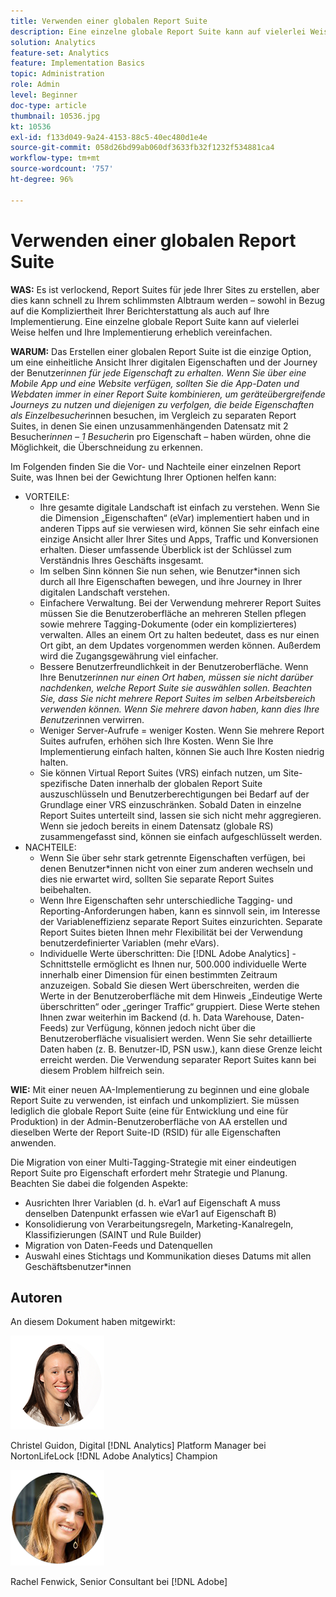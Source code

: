 ```yaml
---
title: Verwenden einer globalen Report Suite
description: Eine einzelne globale Report Suite kann auf vielerlei Weise helfen und Ihre Implementierung erheblich vereinfachen.
solution: Analytics
feature-set: Analytics
feature: Implementation Basics
topic: Administration
role: Admin
level: Beginner
doc-type: article
thumbnail: 10536.jpg
kt: 10536
exl-id: f133d049-9a24-4153-88c5-40ec480d1e4e
source-git-commit: 058d26bd99ab060df3633fb32f1232f534881ca4
workflow-type: tm+mt
source-wordcount: '757'
ht-degree: 96%

---
```


# Verwenden einer globalen Report Suite

**WAS:** Es ist verlockend, Report Suites für jede Ihrer Sites zu erstellen, aber dies kann schnell zu Ihrem schlimmsten Albtraum werden – sowohl in Bezug auf die Kompliziertheit Ihrer Berichterstattung als auch auf Ihre Implementierung. Eine einzelne globale Report Suite kann auf vielerlei Weise helfen und Ihre Implementierung erheblich vereinfachen.

**WARUM:** Das Erstellen einer globalen Report Suite ist die einzige Option, um eine einheitliche Ansicht Ihrer digitalen Eigenschaften und der Journey der Benutzer*innen für jede Eigenschaft zu erhalten. Wenn Sie über eine Mobile App und eine Website verfügen, sollten Sie die App-Daten und Webdaten immer in einer Report Suite kombinieren, um geräteübergreifende Journeys zu nutzen und diejenigen zu verfolgen, die beide Eigenschaften als Einzelbesucher*innen besuchen, im Vergleich zu separaten Report Suites, in denen Sie einen unzusammenhängenden Datensatz mit 2 Besucher*innen – 1 Besucher*in pro Eigenschaft – haben würden, ohne die Möglichkeit, die Überschneidung zu erkennen.

Im Folgenden finden Sie die Vor- und Nachteile einer einzelnen Report Suite, was Ihnen bei der Gewichtung Ihrer Optionen helfen kann:

* VORTEILE:
   * Ihre gesamte digitale Landschaft ist einfach zu verstehen. Wenn Sie die Dimension „Eigenschaften“ (eVar) implementiert haben und in anderen Tipps auf sie verwiesen wird, können Sie sehr einfach eine einzige Ansicht aller Ihrer Sites und Apps, Traffic und Konversionen erhalten. Dieser umfassende Überblick ist der Schlüssel zum Verständnis Ihres Geschäfts insgesamt.
   * Im selben Sinn können Sie nun sehen, wie Benutzer*innen sich durch all Ihre Eigenschaften bewegen, und ihre Journey in Ihrer digitalen Landschaft verstehen.
   * Einfachere Verwaltung. Bei der Verwendung mehrerer Report Suites müssen Sie die Benutzeroberfläche an mehreren Stellen pflegen sowie mehrere Tagging-Dokumente (oder ein komplizierteres) verwalten. Alles an einem Ort zu halten bedeutet, dass es nur einen Ort gibt, an dem Updates vorgenommen werden können. Außerdem wird die Zugangsgewährung viel einfacher.
   * Bessere Benutzerfreundlichkeit in der Benutzeroberfläche. Wenn Ihre Benutzer*innen nur einen Ort haben, müssen sie nicht darüber nachdenken, welche Report Suite sie auswählen sollen. Beachten Sie, dass Sie nicht mehrere Report Suites im selben Arbeitsbereich verwenden können. Wenn Sie mehrere davon haben, kann dies Ihre Benutzer*innen verwirren.
   * Weniger Server-Aufrufe = weniger Kosten. Wenn Sie mehrere Report Suites aufrufen, erhöhen sich Ihre Kosten. Wenn Sie Ihre Implementierung einfach halten, können Sie auch Ihre Kosten niedrig halten.
   * Sie können Virtual Report Suites (VRS) einfach nutzen, um Site-spezifische Daten innerhalb der globalen Report Suite auszuschlüsseln und Benutzerberechtigungen bei Bedarf auf der Grundlage einer VRS einzuschränken. Sobald Daten in einzelne Report Suites unterteilt sind, lassen sie sich nicht mehr aggregieren. Wenn sie jedoch bereits in einem Datensatz (globale RS) zusammengefasst sind, können sie einfach aufgeschlüsselt werden.
* NACHTEILE:
   * Wenn Sie über sehr stark getrennte Eigenschaften verfügen, bei denen Benutzer*innen nicht von einer zum anderen wechseln und dies nie erwartet wird, sollten Sie separate Report Suites beibehalten.
   * Wenn Ihre Eigenschaften sehr unterschiedliche Tagging- und Reporting-Anforderungen haben, kann es sinnvoll sein, im Interesse der Variableneffizienz separate Report Suites einzurichten. Separate Report Suites bieten Ihnen mehr Flexibilität bei der Verwendung benutzerdefinierter Variablen (mehr eVars).
   * Individuelle Werte überschritten: Die [!DNL Adobe Analytics] -Schnittstelle ermöglicht es Ihnen nur, 500.000 individuelle Werte innerhalb einer Dimension für einen bestimmten Zeitraum anzuzeigen. Sobald Sie diesen Wert überschreiten, werden die Werte in der Benutzeroberfläche mit dem Hinweis „Eindeutige Werte überschritten“ oder „geringer Traffic“ gruppiert. Diese Werte stehen Ihnen zwar weiterhin im Backend (d. h. Data Warehouse, Daten-Feeds) zur Verfügung, können jedoch nicht über die Benutzeroberfläche visualisiert werden. Wenn Sie sehr detaillierte Daten haben (z. B. Benutzer-ID, PSN usw.), kann diese Grenze leicht erreicht werden. Die Verwendung separater Report Suites kann bei diesem Problem hilfreich sein.

**WIE:** Mit einer neuen AA-Implementierung zu beginnen und eine globale Report Suite zu verwenden, ist einfach und unkompliziert. Sie müssen lediglich die globale Report Suite (eine für Entwicklung und eine für Produktion) in der Admin-Benutzeroberfläche von AA erstellen und dieselben Werte der Report Suite-ID (RSID) für alle Eigenschaften anwenden.

Die Migration von einer Multi-Tagging-Strategie mit einer eindeutigen Report Suite pro Eigenschaft erfordert mehr Strategie und Planung. Beachten Sie dabei die folgenden Aspekte:

* Ausrichten Ihrer Variablen (d. h. eVar1 auf Eigenschaft A muss denselben Datenpunkt erfassen wie eVar1 auf Eigenschaft B)
* Konsolidierung von Verarbeitungsregeln, Marketing-Kanalregeln, Klassifizierungen (SAINT und Rule Builder)
* Migration von Daten-Feeds und Datenquellen
* Auswahl eines Stichtags und Kommunikation dieses Datums mit allen Geschäftsbenutzer*innen

## Autoren

An diesem Dokument haben mitgewirkt:

![Christel Guidon](assets/Christel-Headshot-150.png)

Christel Guidon, Digital [!DNL Analytics] Platform Manager bei NortonLifeLock
[!DNL Adobe Analytics] Champion

![Rachel Fenwick](assets/Rachel-Fenwick-150.png)

Rachel Fenwick, Senior Consultant bei [!DNL Adobe]
